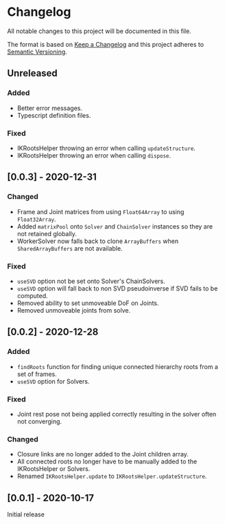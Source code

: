 # Changelog
All notable changes to this project will be documented in this file.

The format is based on [Keep a Changelog](http://keepachangelog.com/en/1.0.0/)
and this project adheres to [Semantic Versioning](http://semver.org/spec/v2.0.0.html).

## Unreleased
### Added

- Better error messages.
- Typescript definition files.

### Fixed

- IKRootsHelper throwing an error when calling `updateStructure`.
- IKRootsHelper throwing an error when calling `dispose`.

## [0.0.3] - 2020-12-31
### Changed

- Frame and Joint matrices from using `Float64Array` to using `Float32Array`.
- Added `matrixPool` onto `Solver` and `ChainSolver` instances so they are not retained globally.
- WorkerSolver now falls back to clone `ArrayBuffers` when `SharedArrayBuffers` are not available.

### Fixed

- `useSVD` option not be set onto Solver's ChainSolvers.
- `useSVD` option will fall back to non SVD pseudoinverse if SVD fails to be computed.
- Removed ability to set unmoveable DoF on Joints.
- Removed unmoveable joints from solve.

## [0.0.2] - 2020-12-28
### Added

- `findRoots` function for finding unique connected hierarchy roots from a set of frames.
- `useSVD` option for Solvers.

### Fixed

- Joint rest pose not being applied correctly resulting in the solver often not converging.

### Changed

- Closure links are no longer added to the Joint children array.
- All connected roots no longer have to be manually added to the IKRootsHelper or Solvers.
- Renamed `IKRootsHelper.update` to `IKRootsHelper.updateStructure`.

## [0.0.1] - 2020-10-17

Initial release
